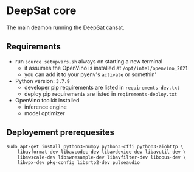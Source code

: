 # DeepSat core
The main deamon running the DeepSat cansat.

## Requirements
- run `source setupvars.sh` always on starting a new terminal
    - it assumes the OpenVino is installed at `/opt/intel/openvino_2021`
    - you can add it to your pyenv's `activate` or somethin'
- Python version: `3.7.9`
    - developer pip requirements are listed in `requirements-dev.txt`
    - deploy pip requirements are listed in `reqirements-deploy.txt`
- OpenVino toolkit installed
    - inference engine
    - model optimizer

## Deployement prerequesites
```
sudo apt-get install python3-numpy python3-cffi python3-aiohttp \
    libavformat-dev libavcodec-dev libavdevice-dev libavutil-dev \
    libswscale-dev libswresample-dev libavfilter-dev libopus-dev \
    libvpx-dev pkg-config libsrtp2-dev pulseaudio
```
